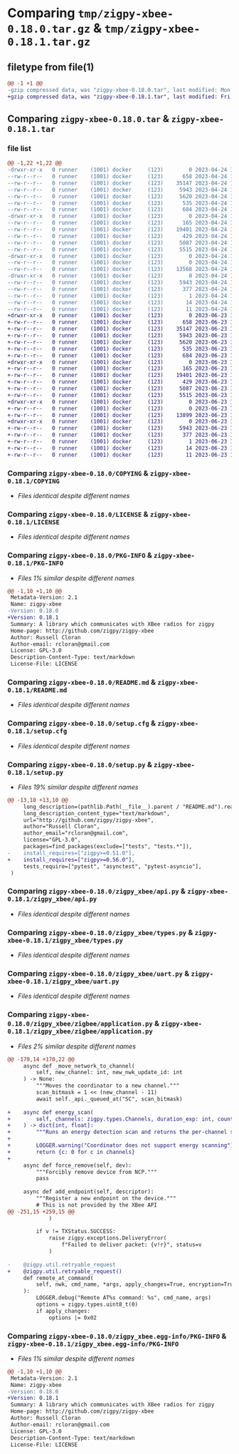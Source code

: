 # Comparing `tmp/zigpy-xbee-0.18.0.tar.gz` & `tmp/zigpy-xbee-0.18.1.tar.gz`

## filetype from file(1)

```diff
@@ -1 +1 @@
-gzip compressed data, was "zigpy-xbee-0.18.0.tar", last modified: Mon Apr 24 18:12:50 2023, max compression
+gzip compressed data, was "zigpy-xbee-0.18.1.tar", last modified: Fri Jun 23 14:43:35 2023, max compression
```

## Comparing `zigpy-xbee-0.18.0.tar` & `zigpy-xbee-0.18.1.tar`

### file list

```diff
@@ -1,22 +1,22 @@
-drwxr-xr-x   0 runner    (1001) docker     (123)        0 2023-04-24 18:12:50.370391 zigpy-xbee-0.18.0/
--rw-r--r--   0 runner    (1001) docker     (123)      658 2023-04-24 18:12:46.000000 zigpy-xbee-0.18.0/COPYING
--rw-r--r--   0 runner    (1001) docker     (123)    35147 2023-04-24 18:12:46.000000 zigpy-xbee-0.18.0/LICENSE
--rw-r--r--   0 runner    (1001) docker     (123)     5943 2023-04-24 18:12:50.370391 zigpy-xbee-0.18.0/PKG-INFO
--rw-r--r--   0 runner    (1001) docker     (123)     5620 2023-04-24 18:12:46.000000 zigpy-xbee-0.18.0/README.md
--rw-r--r--   0 runner    (1001) docker     (123)      535 2023-04-24 18:12:50.370391 zigpy-xbee-0.18.0/setup.cfg
--rw-r--r--   0 runner    (1001) docker     (123)      684 2023-04-24 18:12:46.000000 zigpy-xbee-0.18.0/setup.py
-drwxr-xr-x   0 runner    (1001) docker     (123)        0 2023-04-24 18:12:50.370391 zigpy-xbee-0.18.0/zigpy_xbee/
--rw-r--r--   0 runner    (1001) docker     (123)      165 2023-04-24 18:12:46.000000 zigpy-xbee-0.18.0/zigpy_xbee/__init__.py
--rw-r--r--   0 runner    (1001) docker     (123)    19401 2023-04-24 18:12:46.000000 zigpy-xbee-0.18.0/zigpy_xbee/api.py
--rw-r--r--   0 runner    (1001) docker     (123)      429 2023-04-24 18:12:46.000000 zigpy-xbee-0.18.0/zigpy_xbee/config.py
--rw-r--r--   0 runner    (1001) docker     (123)     5087 2023-04-24 18:12:46.000000 zigpy-xbee-0.18.0/zigpy_xbee/types.py
--rw-r--r--   0 runner    (1001) docker     (123)     5515 2023-04-24 18:12:46.000000 zigpy-xbee-0.18.0/zigpy_xbee/uart.py
-drwxr-xr-x   0 runner    (1001) docker     (123)        0 2023-04-24 18:12:50.370391 zigpy-xbee-0.18.0/zigpy_xbee/zigbee/
--rw-r--r--   0 runner    (1001) docker     (123)        0 2023-04-24 18:12:46.000000 zigpy-xbee-0.18.0/zigpy_xbee/zigbee/__init__.py
--rw-r--r--   0 runner    (1001) docker     (123)    13568 2023-04-24 18:12:46.000000 zigpy-xbee-0.18.0/zigpy_xbee/zigbee/application.py
-drwxr-xr-x   0 runner    (1001) docker     (123)        0 2023-04-24 18:12:50.370391 zigpy-xbee-0.18.0/zigpy_xbee.egg-info/
--rw-r--r--   0 runner    (1001) docker     (123)     5943 2023-04-24 18:12:50.000000 zigpy-xbee-0.18.0/zigpy_xbee.egg-info/PKG-INFO
--rw-r--r--   0 runner    (1001) docker     (123)      377 2023-04-24 18:12:50.000000 zigpy-xbee-0.18.0/zigpy_xbee.egg-info/SOURCES.txt
--rw-r--r--   0 runner    (1001) docker     (123)        1 2023-04-24 18:12:50.000000 zigpy-xbee-0.18.0/zigpy_xbee.egg-info/dependency_links.txt
--rw-r--r--   0 runner    (1001) docker     (123)       14 2023-04-24 18:12:50.000000 zigpy-xbee-0.18.0/zigpy_xbee.egg-info/requires.txt
--rw-r--r--   0 runner    (1001) docker     (123)       11 2023-04-24 18:12:50.000000 zigpy-xbee-0.18.0/zigpy_xbee.egg-info/top_level.txt
+drwxr-xr-x   0 runner    (1001) docker     (123)        0 2023-06-23 14:43:35.152186 zigpy-xbee-0.18.1/
+-rw-r--r--   0 runner    (1001) docker     (123)      658 2023-06-23 14:43:31.000000 zigpy-xbee-0.18.1/COPYING
+-rw-r--r--   0 runner    (1001) docker     (123)    35147 2023-06-23 14:43:31.000000 zigpy-xbee-0.18.1/LICENSE
+-rw-r--r--   0 runner    (1001) docker     (123)     5943 2023-06-23 14:43:35.152186 zigpy-xbee-0.18.1/PKG-INFO
+-rw-r--r--   0 runner    (1001) docker     (123)     5620 2023-06-23 14:43:31.000000 zigpy-xbee-0.18.1/README.md
+-rw-r--r--   0 runner    (1001) docker     (123)      535 2023-06-23 14:43:35.152186 zigpy-xbee-0.18.1/setup.cfg
+-rw-r--r--   0 runner    (1001) docker     (123)      684 2023-06-23 14:43:31.000000 zigpy-xbee-0.18.1/setup.py
+drwxr-xr-x   0 runner    (1001) docker     (123)        0 2023-06-23 14:43:35.148186 zigpy-xbee-0.18.1/zigpy_xbee/
+-rw-r--r--   0 runner    (1001) docker     (123)      165 2023-06-23 14:43:31.000000 zigpy-xbee-0.18.1/zigpy_xbee/__init__.py
+-rw-r--r--   0 runner    (1001) docker     (123)    19401 2023-06-23 14:43:31.000000 zigpy-xbee-0.18.1/zigpy_xbee/api.py
+-rw-r--r--   0 runner    (1001) docker     (123)      429 2023-06-23 14:43:31.000000 zigpy-xbee-0.18.1/zigpy_xbee/config.py
+-rw-r--r--   0 runner    (1001) docker     (123)     5087 2023-06-23 14:43:31.000000 zigpy-xbee-0.18.1/zigpy_xbee/types.py
+-rw-r--r--   0 runner    (1001) docker     (123)     5515 2023-06-23 14:43:31.000000 zigpy-xbee-0.18.1/zigpy_xbee/uart.py
+drwxr-xr-x   0 runner    (1001) docker     (123)        0 2023-06-23 14:43:35.152186 zigpy-xbee-0.18.1/zigpy_xbee/zigbee/
+-rw-r--r--   0 runner    (1001) docker     (123)        0 2023-06-23 14:43:31.000000 zigpy-xbee-0.18.1/zigpy_xbee/zigbee/__init__.py
+-rw-r--r--   0 runner    (1001) docker     (123)    13899 2023-06-23 14:43:31.000000 zigpy-xbee-0.18.1/zigpy_xbee/zigbee/application.py
+drwxr-xr-x   0 runner    (1001) docker     (123)        0 2023-06-23 14:43:35.152186 zigpy-xbee-0.18.1/zigpy_xbee.egg-info/
+-rw-r--r--   0 runner    (1001) docker     (123)     5943 2023-06-23 14:43:35.000000 zigpy-xbee-0.18.1/zigpy_xbee.egg-info/PKG-INFO
+-rw-r--r--   0 runner    (1001) docker     (123)      377 2023-06-23 14:43:35.000000 zigpy-xbee-0.18.1/zigpy_xbee.egg-info/SOURCES.txt
+-rw-r--r--   0 runner    (1001) docker     (123)        1 2023-06-23 14:43:35.000000 zigpy-xbee-0.18.1/zigpy_xbee.egg-info/dependency_links.txt
+-rw-r--r--   0 runner    (1001) docker     (123)       14 2023-06-23 14:43:35.000000 zigpy-xbee-0.18.1/zigpy_xbee.egg-info/requires.txt
+-rw-r--r--   0 runner    (1001) docker     (123)       11 2023-06-23 14:43:35.000000 zigpy-xbee-0.18.1/zigpy_xbee.egg-info/top_level.txt
```

### Comparing `zigpy-xbee-0.18.0/COPYING` & `zigpy-xbee-0.18.1/COPYING`

 * *Files identical despite different names*

### Comparing `zigpy-xbee-0.18.0/LICENSE` & `zigpy-xbee-0.18.1/LICENSE`

 * *Files identical despite different names*

### Comparing `zigpy-xbee-0.18.0/PKG-INFO` & `zigpy-xbee-0.18.1/PKG-INFO`

 * *Files 1% similar despite different names*

```diff
@@ -1,10 +1,10 @@
 Metadata-Version: 2.1
 Name: zigpy-xbee
-Version: 0.18.0
+Version: 0.18.1
 Summary: A library which communicates with XBee radios for zigpy
 Home-page: http://github.com/zigpy/zigpy-xbee
 Author: Russell Cloran
 Author-email: rcloran@gmail.com
 License: GPL-3.0
 Description-Content-Type: text/markdown
 License-File: LICENSE
```

### Comparing `zigpy-xbee-0.18.0/README.md` & `zigpy-xbee-0.18.1/README.md`

 * *Files identical despite different names*

### Comparing `zigpy-xbee-0.18.0/setup.cfg` & `zigpy-xbee-0.18.1/setup.cfg`

 * *Files identical despite different names*

### Comparing `zigpy-xbee-0.18.0/setup.py` & `zigpy-xbee-0.18.1/setup.py`

 * *Files 19% similar despite different names*

```diff
@@ -13,10 +13,10 @@
     long_description=(pathlib.Path(__file__).parent / "README.md").read_text(),
     long_description_content_type="text/markdown",
     url="http://github.com/zigpy/zigpy-xbee",
     author="Russell Cloran",
     author_email="rcloran@gmail.com",
     license="GPL-3.0",
     packages=find_packages(exclude=["tests", "tests.*"]),
-    install_requires=["zigpy>=0.51.0"],
+    install_requires=["zigpy>=0.56.0"],
     tests_require=["pytest", "asynctest", "pytest-asyncio"],
 )
```

### Comparing `zigpy-xbee-0.18.0/zigpy_xbee/api.py` & `zigpy-xbee-0.18.1/zigpy_xbee/api.py`

 * *Files identical despite different names*

### Comparing `zigpy-xbee-0.18.0/zigpy_xbee/types.py` & `zigpy-xbee-0.18.1/zigpy_xbee/types.py`

 * *Files identical despite different names*

### Comparing `zigpy-xbee-0.18.0/zigpy_xbee/uart.py` & `zigpy-xbee-0.18.1/zigpy_xbee/uart.py`

 * *Files identical despite different names*

### Comparing `zigpy-xbee-0.18.0/zigpy_xbee/zigbee/application.py` & `zigpy-xbee-0.18.1/zigpy_xbee/zigbee/application.py`

 * *Files 2% similar despite different names*

```diff
@@ -170,14 +170,22 @@
     async def _move_network_to_channel(
         self, new_channel: int, new_nwk_update_id: int
     ) -> None:
         """Moves the coordinator to a new channel."""
         scan_bitmask = 1 << (new_channel - 11)
         await self._api._queued_at("SC", scan_bitmask)
 
+    async def energy_scan(
+        self, channels: zigpy.types.Channels, duration_exp: int, count: int
+    ) -> dict[int, float]:
+        """Runs an energy detection scan and returns the per-channel scan results."""
+
+        LOGGER.warning("Coordinator does not support energy scanning")
+        return {c: 0 for c in channels}
+
     async def force_remove(self, dev):
         """Forcibly remove device from NCP."""
         pass
 
     async def add_endpoint(self, descriptor):
         """Register a new endpoint on the device."""
         # This is not provided by the XBee API
@@ -251,15 +259,15 @@
             )
 
         if v != TXStatus.SUCCESS:
             raise zigpy.exceptions.DeliveryError(
                 f"Failed to deliver packet: {v!r}", status=v
             )
 
-    @zigpy.util.retryable_request
+    @zigpy.util.retryable_request()
     def remote_at_command(
         self, nwk, cmd_name, *args, apply_changes=True, encryption=True
     ):
         LOGGER.debug("Remote AT%s command: %s", cmd_name, args)
         options = zigpy.types.uint8_t(0)
         if apply_changes:
             options |= 0x02
```

### Comparing `zigpy-xbee-0.18.0/zigpy_xbee.egg-info/PKG-INFO` & `zigpy-xbee-0.18.1/zigpy_xbee.egg-info/PKG-INFO`

 * *Files 1% similar despite different names*

```diff
@@ -1,10 +1,10 @@
 Metadata-Version: 2.1
 Name: zigpy-xbee
-Version: 0.18.0
+Version: 0.18.1
 Summary: A library which communicates with XBee radios for zigpy
 Home-page: http://github.com/zigpy/zigpy-xbee
 Author: Russell Cloran
 Author-email: rcloran@gmail.com
 License: GPL-3.0
 Description-Content-Type: text/markdown
 License-File: LICENSE
```

